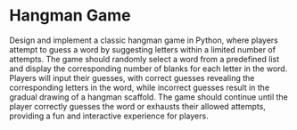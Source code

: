 # Hangman Game
Design and implement a classic hangman game in Python, where players attempt to guess a word by suggesting letters within a limited number of attempts. The game should randomly select a word from a predefined list and display the corresponding number of blanks for each letter in the word. Players will input their guesses, with correct guesses revealing the corresponding letters in the word, while incorrect guesses result in the gradual drawing of a hangman scaffold. The game should continue until the player correctly guesses the word or exhausts their allowed attempts, providing a fun and interactive experience for players.
